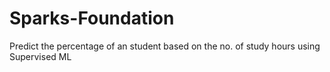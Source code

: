 # Sparks-Foundation
Predict the percentage of an student based on the no. of study hours using Supervised ML
